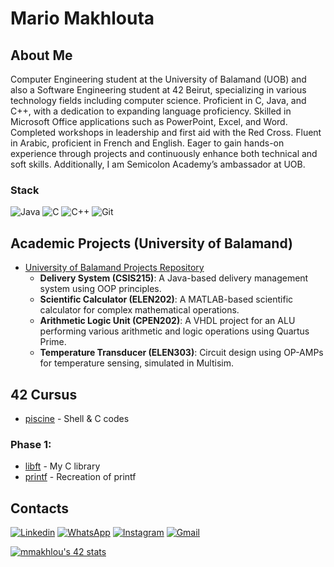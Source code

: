
# Mario Makhlouta

## About Me 
Computer Engineering student at the University of Balamand (UOB) and also a Software Engineering student at 42 Beirut, specializing in various technology fields including computer science. Proficient in C, Java, and C++, with a dedication to expanding language proficiency. Skilled in Microsoft Office applications such as PowerPoint, Excel, and Word. Completed workshops in leadership and first aid with the Red Cross. Fluent in Arabic, proficient in French and English. Eager to gain hands-on experience through projects and continuously enhance both technical and soft skills. Additionally, I am Semicolon Academy’s ambassador at UOB.

### Stack
![Java](https://img.shields.io/badge/java-F4B728?style=for-the-badge&logo=openjdk&logoColor=black)
![C](https://img.shields.io/badge/c-%2300599C.svg?style=for-the-badge&logo=c&logoColor=white)
![C++](https://img.shields.io/badge/c++-%2300599C.svg?style=for-the-badge&logo=c%2B%2B&logoColor=white)
![Git](https://img.shields.io/badge/git-%23F05033.svg?style=for-the-badge&logo=git&logoColor=white)

## Academic Projects (University of Balamand)
- [University of Balamand Projects Repository](https://github.com/MarioMakhlouta/University-of-Balamand)
    - **Delivery System (CSIS215)**: A Java-based delivery management system using OOP principles.
    - **Scientific Calculator (ELEN202)**: A MATLAB-based scientific calculator for complex mathematical operations.
    - **Arithmetic Logic Unit (CPEN202)**: A VHDL project for an ALU performing various arithmetic and logic operations using Quartus Prime.
    - **Temperature Transducer (ELEN303)**: Circuit design using OP-AMPs for temperature sensing, simulated in Multisim.

## 42 Cursus
- [piscine](https://github.com/MarioMakhlouta/42Beirut/tree/main/MarioPiscine) - Shell & C codes

### Phase 1:

- [libft](https://github.com/MarioMakhlouta/42Beirut/tree/main/MarioStudent/C%20Cursus/Milestones/Milestone00/Project%200%20-%20Libft) - My C library
- [printf](https://github.com/MarioMakhlouta/42Beirut/tree/main/MarioStudent/C%20Cursus/Milestones/Milestone01/Project%200%20-%20ft_printf) - Recreation of printf


## Contacts

[![Linkedin](https://img.shields.io/badge/LinkedIn-0077B5?style=for-the-badge&logo=linkedin&logoColor=white)](https://www.linkedin.com/in/mario-makhlouta/) [![WhatsApp](https://img.shields.io/badge/WhatsApp-25D366?style=for-the-badge&logo=whatsapp&logoColor=white)](https://wa.me/96170086618) [![Instagram](https://img.shields.io/badge/Instagram-%23E4405F.svg?style=for-the-badge&logo=Instagram&logoColor=white)](https://www.instagram.com/mario.makhlouta/) [![Gmail](https://img.shields.io/badge/Gmail-D14836?style=for-the-badge&logo=gmail&logoColor=white)](mailto:mariomakhlouta13@gmail.com)



[![mmakhlou's 42 stats](https://badge.nimon.fr/api/v2/cm13gp84v2059201ltya5qa98b/stats?cursusId=21&coalitionId=446)](https://github.com/Nimon77/badge42)
